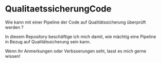 # QualitaetssicherungCode
Wie kann mit einer Pipeline der Code auf Qualitätssicherung überprüft werden ?

In diesem Repository beschäftige ich mich damit, wie mächtig eine Pipeline in Bezug auf Qualitätssicherung sein kann. 

Wenn ihr Anmerkungen oder Verbsserungen seht, lasst es mich gerne wissen!
